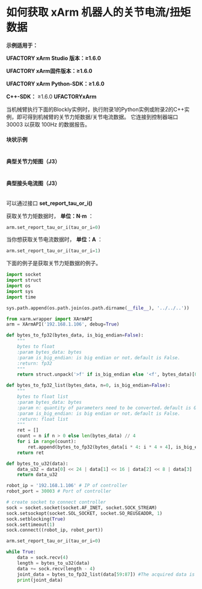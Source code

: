 # 如何获取 xArm 机器人的关节电流/扭矩数据

**示例适用于：**

**UFACTORY xArm Studio 版本：≥1.6.0**

**UFACTORY xArm固件版本：≥1.6.0**

**UFACTORY xArm Python-SDK：≥1.6.0**

**C++-SDK：** ≥1.6.0 **UFACTORYxArm**

当机械臂执行下面的Blockly实例时，执行附录1的Python实例或附录2的C++实例，即可得到机械臂的关节力矩数据/关节电流数据。 它连接到控制器端口 30003 以获取 100Hz 的数据报告。

#### 块状示例

<figure><img src="broken-reference" alt=""><figcaption></figcaption></figure>

#### 典型关节力矩图（J3）

<figure><img src="broken-reference" alt=""><figcaption></figcaption></figure>

#### 典型接头电流图（J3）

<figure><img src="broken-reference" alt=""><figcaption></figcaption></figure>

可以通过接口 **set\_report\_tau\_or\_i()**

获取关节力矩数据时， **单位：N·m** ：

```python
arm.set_report_tau_or_i(tau_or_i=0)
```

当你想获取关节电流数据时， **单位：A** ：

```python
arm.set_report_tau_or_i(tau_or_i=1)
```



下面的例子是获取关节力矩数据的例子。

```python
import socket
import struct
import os
import sys
import time

sys.path.append(os.path.join(os.path.dirname(__file__), '../../..'))

from xarm.wrapper import XArmAPI
arm = XArmAPI('192.168.1.106', debug=True)

def bytes_to_fp32(bytes_data, is_big_endian=False):
    """
    bytes to float
    :param bytes_data: bytes
    :param is_big_endian: is big endian or not，default is False.
    :return: fp32
    """
    return struct.unpack('>f' if is_big_endian else '<f', bytes_data)[0]

def bytes_to_fp32_list(bytes_data, n=0, is_big_endian=False):
    """
    bytes to float list
    :param bytes_data: bytes
    :param n: quantity of parameters need to be converted，default is 0，all bytes converted.
    :param is_big_endian: is big endian or not，default is False.
    :return: float list
    """
    ret = []
    count = n if n > 0 else len(bytes_data) // 4
    for i in range(count):
        ret.append(bytes_to_fp32(bytes_data[i * 4: i * 4 + 4], is_big_endian))
    return ret

def bytes_to_u32(data):
    data_u32 = data[0] << 24 | data[1] << 16 | data[2] << 8 | data[3]
    return data_u32

robot_ip = '192.168.1.106' # IP of controller
robot_port = 30003 # Port of controller

# create socket to connect controller
sock = socket.socket(socket.AF_INET, socket.SOCK_STREAM)
sock.setsockopt(socket.SOL_SOCKET, socket.SO_REUSEADDR, 1)
sock.setblocking(True)
sock.settimeout(1)
sock.connect((robot_ip, robot_port))

arm.set_report_tau_or_i(tau_or_i=0)

while True:
    data = sock.recv(4)
    length = bytes_to_u32(data)
    data += sock.recv(length - 4)
    joint_data = bytes_to_fp32_list(data[59:87]) #The acquired data is the data from J1 to J7
    print(joint_data)

```





